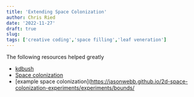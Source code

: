 ```yaml
---
title: 'Extending Space Colonization'
author: Chris Ried
date: '2022-11-27'
draft: true 
slug: 
tags: ['creative coding','space filling','leaf veneration']
---
```


The following resources helped greatly 

* [kdbush](https://www.npmjs.com/package/kdbush)
* [Space colonization](https://jasonwebb.github.io/2d-space-colonization-experiments/)
* [example space colonization](https://jasonwebb.github.io/2d-space-colonization-experiments/experiments/bounds/
